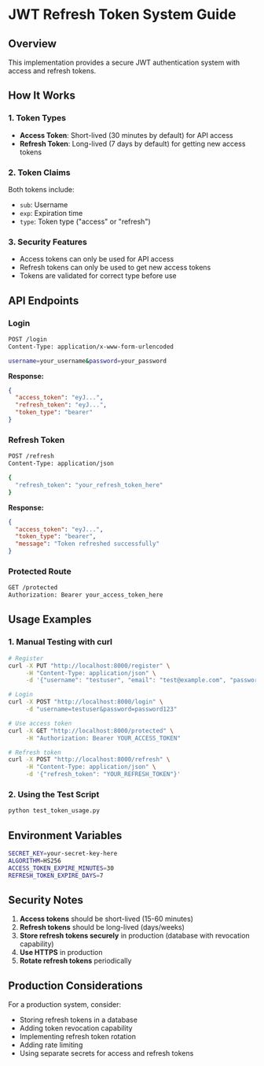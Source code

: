 # JWT Refresh Token System Guide

## Overview

This implementation provides a secure JWT authentication system with access and refresh tokens.

## How It Works

### 1. **Token Types**
- **Access Token**: Short-lived (30 minutes by default) for API access
- **Refresh Token**: Long-lived (7 days by default) for getting new access tokens

### 2. **Token Claims**
Both tokens include:
- `sub`: Username
- `exp`: Expiration time
- `type`: Token type ("access" or "refresh")

### 3. **Security Features**
- Access tokens can only be used for API access
- Refresh tokens can only be used to get new access tokens
- Tokens are validated for correct type before use

## API Endpoints

### Login
```bash
POST /login
Content-Type: application/x-www-form-urlencoded

username=your_username&password=your_password
```

**Response:**
```json
{
  "access_token": "eyJ...",
  "refresh_token": "eyJ...",
  "token_type": "bearer"
}
```

### Refresh Token
```bash
POST /refresh
Content-Type: application/json

{
  "refresh_token": "your_refresh_token_here"
}
```

**Response:**
```json
{
  "access_token": "eyJ...",
  "token_type": "bearer",
  "message": "Token refreshed successfully"
}
```

### Protected Route
```bash
GET /protected
Authorization: Bearer your_access_token_here
```

## Usage Examples

### 1. Manual Testing with curl

```bash
# Register
curl -X PUT "http://localhost:8000/register" \
     -H "Content-Type: application/json" \
     -d '{"username": "testuser", "email": "test@example.com", "password": "password123"}'

# Login
curl -X POST "http://localhost:8000/login" \
     -d "username=testuser&password=password123"

# Use access token
curl -X GET "http://localhost:8000/protected" \
     -H "Authorization: Bearer YOUR_ACCESS_TOKEN"

# Refresh token
curl -X POST "http://localhost:8000/refresh" \
     -H "Content-Type: application/json" \
     -d '{"refresh_token": "YOUR_REFRESH_TOKEN"}'
```

### 2. Using the Test Script

```bash
python test_token_usage.py
```

## Environment Variables

```bash
SECRET_KEY=your-secret-key-here
ALGORITHM=HS256
ACCESS_TOKEN_EXPIRE_MINUTES=30
REFRESH_TOKEN_EXPIRE_DAYS=7
```

## Security Notes

1. **Access tokens** should be short-lived (15-60 minutes)
2. **Refresh tokens** should be long-lived (days/weeks)
3. **Store refresh tokens securely** in production (database with revocation capability)
4. **Use HTTPS** in production
5. **Rotate refresh tokens** periodically

## Production Considerations

For a production system, consider:
- Storing refresh tokens in a database
- Adding token revocation capability
- Implementing refresh token rotation
- Adding rate limiting
- Using separate secrets for access and refresh tokens 